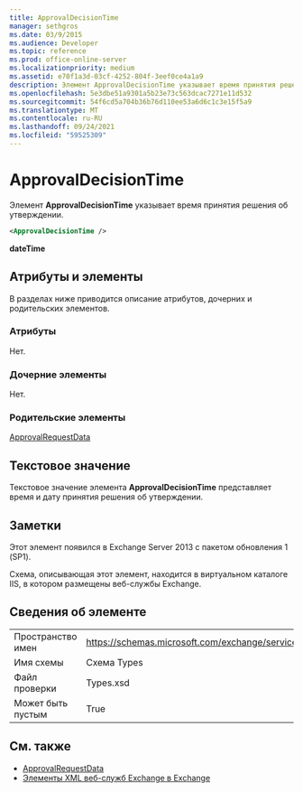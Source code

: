 ```yaml
---
title: ApprovalDecisionTime
manager: sethgros
ms.date: 03/9/2015
ms.audience: Developer
ms.topic: reference
ms.prod: office-online-server
ms.localizationpriority: medium
ms.assetid: e70f1a3d-03cf-4252-804f-3eef0ce4a1a9
description: Элемент ApprovalDecisionTime указывает время принятия решения об утверждении.
ms.openlocfilehash: 5e3dbe51a9301a5b23e73c563dcac7271e11d532
ms.sourcegitcommit: 54f6cd5a704b36b76d110ee53a6d6c1c3e15f5a9
ms.translationtype: MT
ms.contentlocale: ru-RU
ms.lasthandoff: 09/24/2021
ms.locfileid: "59525309"
---
```

# <a name="approvaldecisiontime"></a>ApprovalDecisionTime

Элемент **ApprovalDecisionTime** указывает время принятия решения об утверждении. 
  
```XML
<ApprovalDecisionTime />
```

 **dateTime**
## <a name="attributes-and-elements"></a>Атрибуты и элементы

В разделах ниже приводится описание атрибутов, дочерних и родительских элементов.
  
### <a name="attributes"></a>Атрибуты

Нет.
  
### <a name="child-elements"></a>Дочерние элементы

Нет.
  
### <a name="parent-elements"></a>Родительские элементы

[ApprovalRequestData](approvalrequestdata.md)
  
## <a name="text-value"></a>Текстовое значение

Текстовое значение элемента **ApprovalDecisionTime** представляет время и дату принятия решения об утверждении. 
  
## <a name="remarks"></a>Заметки

Этот элемент появился в Exchange Server 2013 с пакетом обновления 1 (SP1).
  
Схема, описывающая этот элемент, находится в виртуальном каталоге IIS, в котором размещены веб-службы Exchange.
  
## <a name="element-information"></a>Сведения об элементе

|||
|:-----|:-----|
|Пространство имен  <br/> |https://schemas.microsoft.com/exchange/services/2006/types  <br/> |
|Имя схемы  <br/> |Схема Types  <br/> |
|Файл проверки  <br/> |Types.xsd  <br/> |
|Может быть пустым  <br/> |True  <br/> |
   
## <a name="see-also"></a>См. также

- [ApprovalRequestData](approvalrequestdata.md)
- [Элементы XML веб-служб Exchange в Exchange](ews-xml-elements-in-exchange.md)

